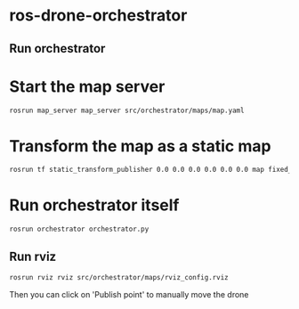 # ros-drone-orchestrator


## Run orchestrator
# Start the map server
```bash
rosrun map_server map_server src/orchestrator/maps/map.yaml
```

# Transform the map as a static map
```bash
rosrun tf static_transform_publisher 0.0 0.0 0.0 0.0 0.0 0.0 map fixed_map 100
```

# Run orchestrator itself
```bash
rosrun orchestrator orchestrator.py
```

## Run rviz
```bash
rosrun rviz rviz src/orchestrator/maps/rviz_config.rviz
```
Then you can click on 'Publish point' to manually move the drone
